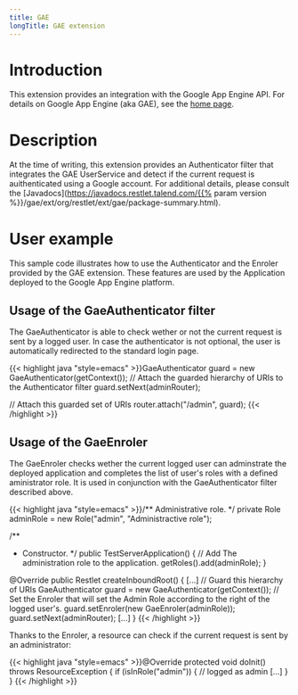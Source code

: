 ```yaml
---
title: GAE
longTitle: GAE extension
---
```

# Introduction

This extension provides an integration with the Google App Engine API.
For details on Google App Engine (aka GAE), see the [home
page](http://code.google.com/appengine/).

# Description

At the time of writing, this extension provides an Authenticator filter
that integrates the GAE UserService and detect if the current request is
auithenticated using a Google account. For additional details, please
consult the
[Javadocs](https://javadocs.restlet.talend.com/{{% param version %}}/gae/ext/org/restlet/ext/gae/package-summary.html).

# User example

This sample code illustrates how to use the Authenticator and the
Enroler provided by the GAE extension. These features are used by the
Application deployed to the Google App Engine platform.

## Usage of the GaeAuthenticator filter

The GaeAuthenticator is able to check wether or not the current request
is sent by a logged user. In case the authenticator is not optional, the
user is automatically redirected to the standard login page.

{{< highlight java "style=emacs" >}}GaeAuthenticator guard = new GaeAuthenticator(getContext());
// Attach the guarded hierarchy of URIs to the Authenticator filter
guard.setNext(adminRouter);

// Attach this guarded set of URIs
router.attach("/admin", guard);
{{< /highlight >}}

## Usage of the GaeEnroler

The GaeEnroler checks wether the current logged user can adminstrate the
deployed application and completes the list of user's roles with a
defined aministrator role. It is used in conjunction with the
GaeAuthenticator filter described above.

{{< highlight java "style=emacs" >}}/** Administrative role. */
private Role adminRole = new Role("admin", "Administractive role");

/**
 * Constructor.
 */
public TestServerApplication() {
  // Add The administration role to the application.
  getRoles().add(adminRole);
}

@Override
public Restlet createInboundRoot() {
  [...]
  // Guard this hierarchy of URIs
  GaeAuthenticator guard = new GaeAuthenticator(getContext());
  // Set the Enroler that will set the Admin Role according to the right of the logged user's.
  guard.setEnroler(new GaeEnroler(adminRole));
  guard.setNext(adminRouter);
  [...]
}
{{< /highlight >}}

Thanks to the Enroler, a resource can check if the current request is
sent by an administrator:

{{< highlight java "style=emacs" >}}@Override
protected void doInit() throws ResourceException {
  if (isInRole("admin")) {
    // logged as admin
  [...]
  }
}
{{< /highlight >}}
